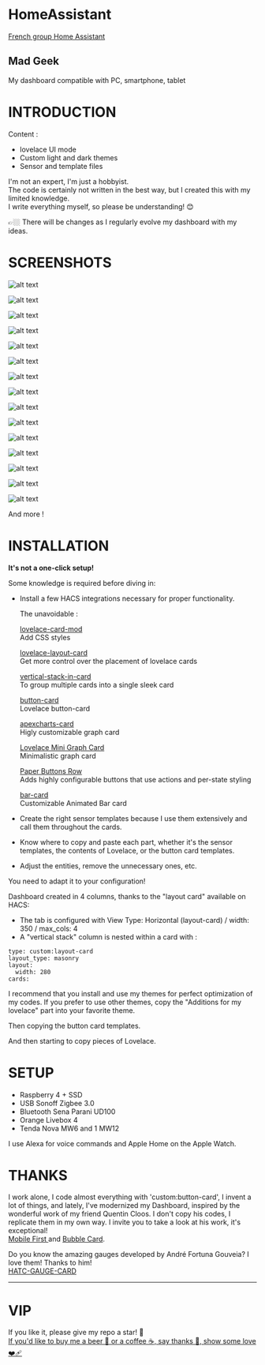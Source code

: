# HomeAssistant

 [French group Home Assistant](https://github.com/Clooos/Bubble-Card)

## Mad Geek 
My dashboard compatible with PC, smartphone, tablet




# INTRODUCTION

Content  :

- lovelace UI mode
- Custom light and dark themes
- Sensor and template files

I'm not an expert, I'm just a hobbyist.  
The code is certainly not written in the best way, but I created this with my limited knowledge.  
I write everything myself, so please be understanding! 😊  

👉🏼 There will be changes as I regularly evolve my dashboard with my ideas.  





# SCREENSHOTS
 

![alt text](https://github.com/herveaurel/HomeAssistant/blob/main/Captures/01.jpg)  

![alt text](https://github.com/herveaurel/HomeAssistant/blob/main/Captures/01-11.jpg)  

![alt text](https://github.com/herveaurel/HomeAssistant/blob/main/Captures/01-12.jpg)  

![alt text](https://github.com/herveaurel/HomeAssistant/blob/main/Captures/01-1.jpg)  

![alt text](https://github.com/herveaurel/HomeAssistant/blob/main/Captures/02.jpg)  

![alt text](https://github.com/herveaurel/HomeAssistant/blob/main/Captures/03.jpg)  

![alt text](https://github.com/herveaurel/HomeAssistant/blob/main/Captures/04.jpg)  

![alt text](https://github.com/herveaurel/HomeAssistant/blob/main/Captures/04-1.jpg)  

![alt text](https://github.com/herveaurel/HomeAssistant/blob/main/Captures/05.jpg)  

![alt text](https://github.com/herveaurel/HomeAssistant/blob/main/Captures/06.jpg)  

![alt text](https://github.com/herveaurel/HomeAssistant/blob/main/Captures/07.jpg)  

![alt text](https://github.com/herveaurel/HomeAssistant/blob/main/Captures/08.jpg)  

![alt text](https://github.com/herveaurel/HomeAssistant/blob/main/Captures/09.jpg)  

![alt text](https://github.com/herveaurel/HomeAssistant/blob/main/Captures/10.jpg)  

![alt text](https://github.com/herveaurel/HomeAssistant/blob/main/Captures/11.jpg)  

And more ! 




# INSTALLATION

**It's not a one-click setup!**

Some knowledge is required before diving in:

- Install a few HACS integrations necessary for proper functionality. 

  The unavoidable :
  
  [lovelace-card-mod ](https://github.com/thomasloven/lovelace-card-mod)  
  Add CSS styles
  
  [lovelace-layout-card ](https://github.com/thomasloven/lovelace-layout-card)  
  Get more control over the placement of lovelace cards
  
  [vertical-stack-in-card ](https://github.com/ofekashery/vertical-stack-in-card)  
  To group multiple cards into a single sleek card
  
  [button-card ](https://github.com/custom-cards/button-card)  
  Lovelace button-card
  
  [apexcharts-card](https://github.com/RomRider/apexcharts-card)  
  Higly customizable graph card
  
  [Lovelace Mini Graph Card](https://github.com/kalkih/mini-graph-card)  
  Minimalistic graph card
  
  [Paper Buttons Row](https://github.com/jcwillox/lovelace-paper-buttons-row)  
  Adds highly configurable buttons that use actions and per-state styling
  
  [bar-card](https://github.com/custom-cards/bar-card)  
  Customizable Animated Bar card

- Create the right sensor templates because I use them extensively and call them throughout the cards.
- Know where to copy and paste each part, whether it's the sensor templates, the contents of Lovelace, or the button card templates.
- Adjust the entities, remove the unnecessary ones, etc.

You need to adapt it to your configuration! 

Dashboard created in 4 columns, thanks to the "layout card" available on HACS:
- The tab is configured with View Type: Horizontal (layout-card) / width: 350 / max_cols: 4
- A "vertical stack" column is nested within a card with :   

````
type: custom:layout-card
layout_type: masonry
layout:
  width: 280
cards:
````

I recommend that you install and use my themes for perfect optimization of my codes. If you prefer to use other themes, copy the "Additions for my lovelace" part into your favorite theme. 

Then copying the button card templates.

And then starting to copy pieces of Lovelace.



# SETUP 

- Raspberry 4 + SSD
- USB Sonoff Zigbee 3.0
- Bluetooth Sena Parani UD100
- Orange Livebox 4
- Tenda Nova MW6 and 1 MW12 

I use Alexa for voice commands and Apple Home on the Apple Watch.




# THANKS

I work alone, I code almost everything with 'custom:button-card', I invent a lot of things, and lately, I've modernized my Dashboard, inspired by the wonderful work of my friend Quentin Cloos.
I don't copy his codes, I replicate them in my own way.
I invite you to take a look at his work, it's exceptional!   
[Mobile First ](https://github.com/clooos/Home-Assistant-Mobile-First) and [Bubble Card](https://github.com/Clooos/Bubble-Card).


Do you know the amazing gauges developed by André Fortuna Gouveia?
I love them! Thanks to him!    
[HATC-GAUGE-CARD ](https://github.com/tagcashdev/hatc-gauge-card)  

---------------------

# VIP 

If you like it, please give my repo a star! 🌟  
[If you'd like to buy me a beer 🍺 or a coffee ☕️, say thanks 🙏, show some love ❤️‍🩹 ](https://www.paypal.com/paypalme/aaherve)

